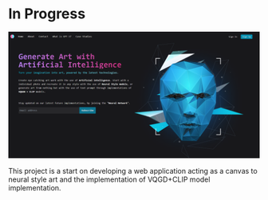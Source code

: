 # In Progress

![alt text](https://github.com/MarlboroJamez/machine-learning/blob/main/neural-style_and_vqgd-clip-canvas/client/src/assets/images/view.png)

This project is a start on developing a web application acting as a canvas to neural style art and the implementation of VQGD+CLIP model implementation.
